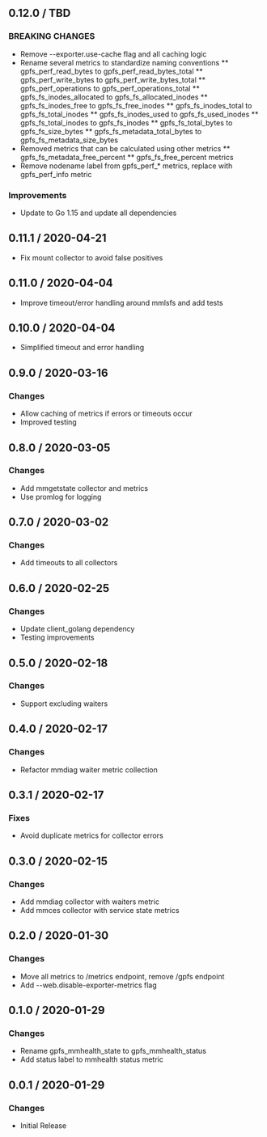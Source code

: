 ## 0.12.0 / TBD

### BREAKING CHANGES

* Remove --exporter.use-cache flag and all caching logic
* Rename several metrics to standardize naming conventions
** gpfs_perf_read_bytes to gpfs_perf_read_bytes_total
** gpfs_perf_write_bytes to gpfs_perf_write_bytes_total
** gpfs_perf_operations to gpfs_perf_operations_total
** gpfs_fs_inodes_allocated to gpfs_fs_allocated_inodes
** gpfs_fs_inodes_free to gpfs_fs_free_inodes
** gpfs_fs_inodes_total to gpfs_fs_total_inodes
** gpfs_fs_inodes_used to gpfs_fs_used_inodes
** gpfs_fs_total_inodes to gpfs_fs_inodes
** gpfs_fs_total_bytes to gpfs_fs_size_bytes
** gpfs_fs_metadata_total_bytes to gpfs_fs_metadata_size_bytes
* Removed metrics that can be calculated using other metrics
** gpfs_fs_metadata_free_percent
** gpfs_fs_free_percent metrics
* Remove nodename label from gpfs_perf_* metrics, replace with gpfs_perf_info metric

### Improvements

* Update to Go 1.15 and update all dependencies

## 0.11.1 / 2020-04-21

* Fix mount collector to avoid false positives

## 0.11.0 / 2020-04-04

* Improve timeout/error handling around mmlsfs and add tests

## 0.10.0 / 2020-04-04

* Simplified timeout and error handling

## 0.9.0 / 2020-03-16

### Changes

* Allow caching of metrics if errors or timeouts occur
* Improved testing

## 0.8.0 / 2020-03-05

### Changes

* Add mmgetstate collector and metrics
* Use promlog for logging

## 0.7.0 / 2020-03-02

### Changes

* Add timeouts to all collectors

## 0.6.0 / 2020-02-25

### Changes

* Update client_golang dependency
* Testing improvements

## 0.5.0 / 2020-02-18

### Changes

* Support excluding waiters

## 0.4.0 / 2020-02-17

### Changes

* Refactor mmdiag waiter metric collection

## 0.3.1 / 2020-02-17

### Fixes

* Avoid duplicate metrics for collector errors

## 0.3.0 / 2020-02-15

### Changes

* Add mmdiag collector with waiters metric
* Add mmces collector with service state metrics

## 0.2.0 / 2020-01-30

### Changes

* Move all metrics to /metrics endpoint, remove /gpfs endpoint
* Add --web.disable-exporter-metrics flag

## 0.1.0 / 2020-01-29

### Changes

* Rename gpfs_mmhealth_state to gpfs_mmhealth_status
* Add status label to mmhealth status metric

## 0.0.1 / 2020-01-29

### Changes

* Initial Release

